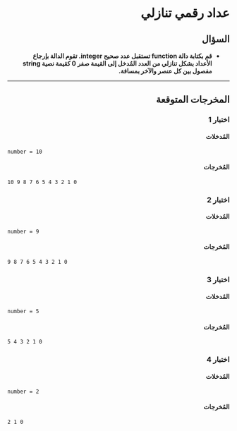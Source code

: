 # <div dir="rtl">عداد رقمي تنازلي</div>

## <div dir="rtl">السؤال</div>

<ul dir="rtl">
<li>
<b>
قم بكتابة دالة function تستقبل عدد صحيح integer. تقوم الدالة بإرجاع الأعداد بشكل تنازلي من العدد المُدخل إلى القيمة صفر 0 كقيمة نصية string مفصول بين كل عنصر والآخر بمسافة.
</b>
</li>
</ul>

---

## <div dir="rtl">المخرجات المتوقعة</div>

### <div dir="rtl">اختبار 1</div>

#### <div dir="rtl">المُدخلات</div>

```text
number = 10
```

#### <div dir="rtl">المُخرجات</div>

```text
10 9 8 7 6 5 4 3 2 1 0
```

### <div dir="rtl">اختبار 2</div>

#### <div dir="rtl">المُدخلات</div>

```text
number = 9
```

#### <div dir="rtl">المُخرجات</div>

```text
9 8 7 6 5 4 3 2 1 0
```

### <div dir="rtl">اختبار 3</div>

#### <div dir="rtl">المُدخلات</div>

```text
number = 5
```

#### <div dir="rtl">المُخرجات</div>

```text
5 4 3 2 1 0
```

### <div dir="rtl">اختبار 4</div>

#### <div dir="rtl">المُدخلات</div>

```text
number = 2
```

#### <div dir="rtl">المُخرجات</div>

```text
2 1 0
```
